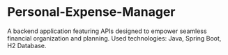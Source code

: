 # Personal-Expense-Manager

A backend application featuring APIs designed to empower seamless financial organization and planning. Used technologies: Java, Spring Boot, H2 Database.
